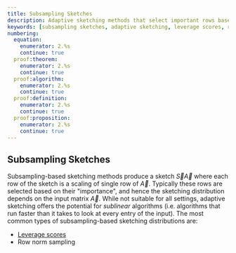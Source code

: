 ```yaml
---
title: Subsampling Sketches
description: Adaptive sketching methods that select important rows based on leverage scores and other importance measures
keywords: [subsampling sketches, adaptive sketching, leverage scores, row selection, importance sampling, sublinear algorithms]
numbering:
  equation:
    enumerator: 2.%s
    continue: true
  proof:theorem:
    enumerator: 2.%s
    continue: true
  proof:algorithm:
    enumerator: 2.%s
    continue: true
  proof:definition:
    enumerator: 2.%s
    continue: true
  proof:proposition:
    enumerator: 2.%s
    continue: true
---
```


## Subsampling Sketches

Subsampling-based sketching methods produce a sketch $\vec{S}\vec{A}$ where each row of the sketch is a scaling of single row of $\vec{A}$.
Typically these rows are selected based on their "importance", and hence the sketching distribution depends on the input matrix $\vec{A}$.
While not suitable for all settings, adaptive sketching offers the potential for *sublinear* algorithms (i.e. algorithms that run faster than it takes to look at every entry of the input).
The most common types of subsampling-based sketching distributions are:

- [Leverage scores](./leverage-scores.md)
- Row norm sampling

